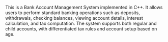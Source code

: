 This is a Bank Account Management System implemented in C++. It allows users to perform standard banking operations such as deposits, withdrawals, checking balances, viewing account details, interest calculation, and tax computation. The system supports both regular and child accounts, with differentiated tax rules and account setup based on age.




